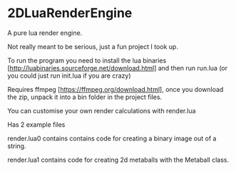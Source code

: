 # 2DLuaRenderEngine
A pure lua render engine.

Not really meant to be serious, just a fun project I took up.

To run the program you need to install the lua binaries [http://luabinaries.sourceforge.net/download.html] and then run run.lua (or you could just run init.lua if you are crazy)

Requires ffmpeg [https://ffmpeg.org/download.html], once you download the zip, unpack it into a bin folder in the project files.

You can customise your own render calculations with render.lua

Has 2 example files

render.lua0 contains contains code for creating a binary image out of a string.

render.lua1 contains code for creating 2d metaballs with the Metaball class.
